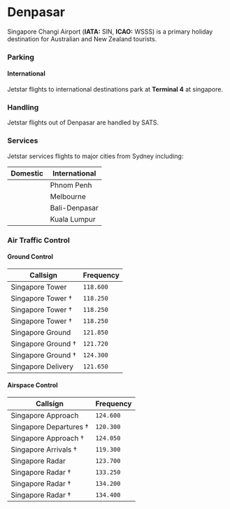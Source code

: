 # Denpasar
Singapore Changi Airport (**IATA:** SIN, **ICAO:** WSSS) is a primary holiday destination for Australian and New Zealand tourists.

### Parking

#### International
Jetstar flights to international destinations park at **Terminal 4** at singapore.

### Handling
Jetstar flights out of Denpasar are handled by SATS.

### Services
Jetstar services flights to major cities from Sydney including:

| Domestic | International |
| -------- | ------- |
|       | Phnom Penh |
|       | Melbourne |
|       | Bali-Denpasar |
|       | Kuala Lumpur |

### Air Traffic Control

#### Ground Control
| Callsign | Frequency |
| -------- | --------- |
| Singapore Tower | `118.600` |
| Singapore Tower † | `118.250` |
| Singapore Tower † | `118.250` |
| Singapore Tower † | `118.250` |
| Singapore Ground | `121.850` |
| Singapore Ground † | `121.720` |
| Singapore Ground † | `124.300` |
| Singapore Delivery | `121.650` |


#### Airspace Control
| Callsign | Frequency |
| -------- | --------- |
| Singapore Approach | `124.600` |
| Singapore Departures † | `120.300` |
| Singapore Approach † | `124.050` |
| Singapore Arrivals † | `119.300` |
| Singapore Radar | `123.700` |
| Singapore Radar † | `133.250` |
| Singapore Radar † | `134.200` |
| Singapore Radar † | `134.400`